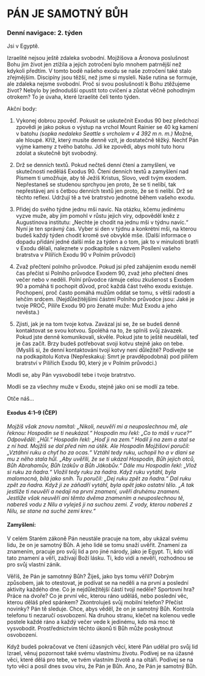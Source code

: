 # PÁN JE SAMOTNÝ BŮH

### Denní navigace: 2. týden

Jsi v Egyptě.

Izraelité nejsou ještě zdaleka svobodní. Mojžíšova a Áronova poslušnost Bohu jim život jen ztížila a jejich zotročení bylo mnohem patrnější než kdykoli předtím. V tomto bodě našeho exodu se naše zotročení také stalo zřejmějším. Discipíny jsou těžší, než jsme si mysleli. Naše rutina se formuje, ale zdaleka nejsme svobodní. Proč si svou poslušností k Bohu ztěžujeme život? Nebylo by jednodušší opustit toto cvičení a zůstat věčně pohodlným otrokem? To je úvaha, které Izraelité čelí tento týden.

Akční body:
1. Vykonej dobrou zpověď. Pokusit se uskutečnit Exodus 90 bez předchozí zpovědi je jako pokus o výstup na vrchol Mount Rainier se 40 kg kamení v batohu *(sopka nedaleko Seattle s vrcholem v 4 392 m n. m.)* Možné, ale hloupé. Kříž, který musíte denně vzít, je dostatečně těžký. Nechť Pán vyjme kameny z tvého batohu. Jdi ke zpovědi, abys mohl tuto horu zdolat a skutečně být svobodný.

2. Drž se denních textů. Pokud nečteš denní čtení a zamyšlení, ve skutečnosti neděláš Exodus 90. Čtení denních textů a zamyšlení nad Písmem ti umožňuje, aby tě Ježíš Kristus, Slovo, vedl tvým exodem. Nepřestaneš se studenou sprchyou jen proto, že se ti nelíbí, tak nepřestávej ani s četbou denních textů jen proto, že se ti nelíbí. Drž se těchto reflexí. Udržují tě a tvé bratrstvo jednotné během vašeho exodu.

3. Přidej do svého týdne jednu mši navíc. Na otázku, kčemu jedinému vyzve muže, aby jim pomohl v růstu jejich víry, odpověděl kněz z Augustinova institutu: „Nechte je chodit na jednu mši v týdnu navíc.“ Nyní je ten správný čas. Vyber si den v týdnu a konkrétní mši, na kterou budeš každý týden chodit kromě své obvyklé mše. (Další informace o dopadu přidání jedné další mše za týden a o tom, jak to v minulosti bratři v Exodu dělali, naleznete v podkapitole s názvem Posílení vašeho bratrstva v Pilířích Exodu 90 v Polním průvodci)

4. Zvaž přečtení polního průvodce. Pokud jsi před zahájením exodu neměl čas přečíst si Polního průvodce Exodem 90, zvaž jeho přečtení dnes večer nebo v neděli. Polní průvodce rámuje celou zkušenost s Exodem 90 a pomáhá ti pochopit důvod, proč každá část tvého exodu existuje.  Pochopení, proč často pomáhá mužům oddat se tomu, s větší radostí a lehčím srdcem. (Nejdůležitějšími částmi Polního průvodce jsou: Jaké je tvoje PROČ, Pilíře Exodu 90 pro ženaté muže: Muž Exodu a jeho nevěsta.)

5. Zjisti, jak je na tom tvoje kotva. Zavázal jsi se, že se budeš denně kontaktovat se svou kotvou. Spoléhá na to, že splníš svůj závazek. Pokud jste denně komunikovali, skvěle. Pokud jste to ještě neudělali, teď je čas začít. Brzy budeš potřebovat svoji kotvu stejně jako on tebe. (Myslíš si, že denní kontaktování tvojí kotvy není důležité? Podívejte se na podkapitolu Kotva (Nepřeskakuj: Smrt je pravděpodobná) pod pilířem bratrství v Pilířích Exodu 90, který je v Polním průvodci.)


Modli se, aby Pán vysvobodil tebe i tvoje bratrstvo.

Modli se za všechny muže v Exodu, stejně jako oni se modlí za tebe.

Otče náš...

#### Exodus 4:1–9 (ČEP)
*Mojžíš však znovu namítal: „Nikoli, neuvěří mi a neuposlechnou mě, ale řeknou: Hospodin se ti neukázal.“ Hospodin mu řekl: „Co to máš v ruce?“ Odpověděl: „Hůl.“ Hospodin řekl: „Hoď ji na zem.“ Hodil ji na zem a stal se z ní had. Mojžíš se dal před ním na útěk. Ale Hospodin Mojžíšovi poručil: „Vztáhni ruku a chyť ho za ocas.“ Vztáhl tedy ruku, uchopil ho a v dlani se mu z něho stala hůl. „Aby uvěřili, že se ti ukázal Hospodin, Bůh jejich otců, Bůh Abrahamův, Bůh Izákův a Bůh Jákobův.“ Dále mu Hospodin řekl: „Vlož si ruku za ňadra.“ Vložil tedy ruku za ňadra. Když ruku vytáhl, byla malomocná, bílá jako sníh. Tu poručil: „Dej ruku zpět za ňadra.“ Dal ruku zpět za ňadra. Když ji ze záňadří vytáhl, byla opět jako ostatní tělo. „A tak jestliže ti neuvěří a nedají na první znamení, uvěří druhému znamení. Jestliže však neuvěří ani těmto dvěma znamením a neuposlechnou tě, nabereš vodu z Nilu a vyleješ ji na suchou zemi. Z vody, kterou nabereš z Nilu, se stane na suché zemi krev.“*

#### Zamyšlení:
V celém Starém zákoně Pán neustále pracuje na tom, aby ukázal svému lidu, že on je samotný Bůh. A jeho lidé se tomu snaží uvěřit. Znamení za znamením, pracuje pro svůj lid a pro jiné národy, jako je Egypt. Ti, kdo vidí tato znamení a věří, zažívají Boží lásku. Ti, kdo vidí a nevěří,  rozhodnou se pro svůj vlastní zánik.

Věříš, že Pán je samotnný Bůh? Žiješ, jako bys tomu věřil? Dobrým způsobem, jak to otestovat, je podívat se na neděli a na první a poslední aktivity každého dne. Co je nejdůležitější částí tvojí neděle? Sportovní hra? Práce na dvoře? Co je první věc, kterou ráno uděláš, nebo poslední věc, kterou děláš před spánkem? Zkontroluješ svůj mobilní telefon? Přečíst novinky? Pán tě sleduje. Chce, abys věděl, že on je samotný Bůh. Kontrola telefonu ti nezaručí osvobození. Na druhou stranu, klečet na kolenou vedle postele každé ráno a každý večer vede k jedinému, kdo má moc tě vysvobodit. Prostřednictvím těchto úkonů ti Bůh může poskytnout osvobození.

Když budeš pokračovat ve čtení úžasných věcí, které Pán udělal pro svůj lid Izrael, věnuj pozornost také svému vlastnímu životu. Podívej se na úžasné věci, které dělá pro tebe, ve tvém vlastním životě a na oltáři. Podívej se na tyto věci a posil dnes svou víru, že Pán je Bůh. Ano, že Pán je samotný Bůh.
